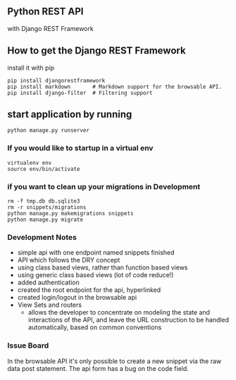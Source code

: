 ## Python REST API
with Django REST Framework

## How to get the Django REST Framework
install it with pip
```
pip install djangorestframework
pip install markdown       # Markdown support for the browsable API.
pip install django-filter  # Filtering support
```

## start application by running
```
python manage.py runserver
```

### If you would like to startup in a virtual env
```
virtualenv env
source env/bin/activate
```

### if you want to clean up your migrations in Development
```
rm -f tmp.db db.sqlite3
rm -r snippets/migrations
python manage.py makemigrations snippets
python manage.py migrate
```

### Development Notes
- simple api with one endpoint named snippets finished
- API which follows the DRY concept
- using class based views, rather than function based views
- using generic class based views (lot of code reduce!)
- added authentication
- created the root endpoint for the api, hyperlinked
- created login/logout in the browsable api
- View Sets and routers
  - allows the developer to concentrate on modeling the state and interactions of the API, and leave the URL construction to be handled automatically, based on common conventions

### Issue Board
In the browsable API it's only possible to create a new snippet via the raw data post statement.
The api form has a bug on the code field.
